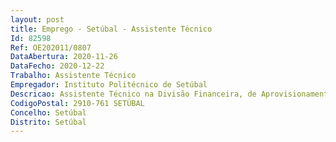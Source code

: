 ```yaml
--- 
layout: post
title: Emprego - Setúbal - Assistente Técnico
Id: 82598
Ref: OE202011/0807
DataAbertura: 2020-11-26
DataFecho: 2020-12-22
Trabalho: Assistente Técnico
Empregador: Instituto Politécnico de Setúbal
Descricao: Assistente Técnico na Divisão Financeira, de Aprovisionamento e Património do Instituto Politécnico de Setúbal (DFAP IPS)  Elaboração e registo de pagamentos (transferência, cheque)  Envio de comprovativos de pagamento  Conferência de contas correntes  Conferência de  descontos de penhoras e emissão de guias para pagamento  Arquivo dos processos e despesa  Solicitação de certidões de não dívida a fornecedores.
CodigoPostal: 2910-761 SETÚBAL
Concelho: Setúbal
Distrito: Setúbal
--- 
```

